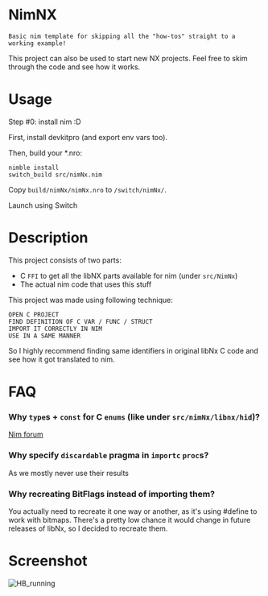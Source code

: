 NimNX
=====

    Basic nim template for skipping all the "how-tos" straight to a working example!

This project can also be used to start new NX projects.
Feel free to skim through the code and see how it works.

# Usage
Step #0: install nim :D

First, install devkitpro (and export env vars too).

Then, build your *.nro:

```shell
nimble install
switch_build src/nimNx.nim
```

Copy `build/nimNx/nimNx.nro` to `/switch/nimNx/`.

Launch using Switch

# Description

This project consists of two parts:
+ C `FFI` to get all the libNX parts available for nim (under `src/NimNx`)
+ The actual nim code that uses this stuff

This project was made using following technique:

    OPEN C PROJECT
    FIND DEFINITION OF C VAR / FUNC / STRUCT
    IMPORT IT CORRECTLY IN NIM
    USE IN A SAME MANNER

So I highly recommend finding same identifiers 
in original libNx C code and see how it got translated to nim.

# FAQ

### Why `type`s + `const` for C `enums` (like under `src/nimNx/libnx/hid`)?

[Nim forum](https://forum.nim-lang.org/t/5768)

### Why specify `discardable` pragma in `importc` `proc`s?

As we mostly never use their results

### Why recreating BitFlags instead of importing them?

You actually need to recreate it one way or another, as it's using #define to work with bitmaps.
There's a pretty low chance it would change in future releases of libNx, so I decided to recreate them.

# Screenshot

![HB_running](https://user-images.githubusercontent.com/36101416/204620057-99577222-efdc-4c21-8415-cdd5c53dcd72.jpg)
